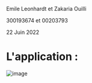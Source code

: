 Emile Leonhardt et Zakaria Ouilli

300193674 et 00203793

22 Juin 2022

# L'application :

![image](https://user-images.githubusercontent.com/71717940/178170878-62adf5f1-214e-410b-841d-37455e9ec4da.png)
